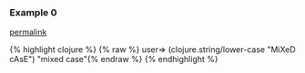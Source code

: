 ### Example 0
[permalink](#example-0)

{% highlight clojure %}
{% raw %}
user=> (clojure.string/lower-case "MiXeD cAsE")
"mixed case"{% endraw %}
{% endhighlight %}


